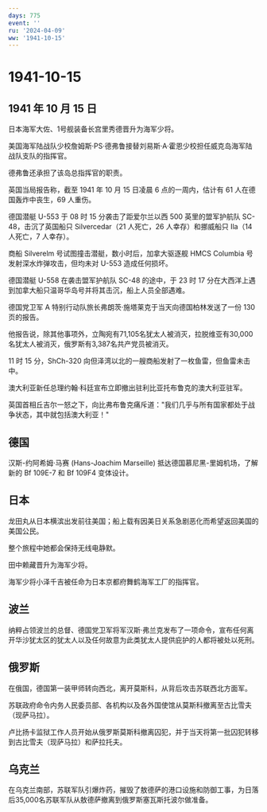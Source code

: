```yaml
---
days: 775
event: ''
ru: '2024-04-09'
ww: '1941-10-15'
---
```


# 1941-10-15

## 1941 年 10 月 15 日

日本海军大佐、1号舰装备长宫里秀德晋升为海军少将。

美国海军陆战队少校詹姆斯·PS·德弗鲁接替刘易斯·A·霍恩少校担任威克岛海军陆战队支队的指挥官。

德弗鲁还承担了该岛总指挥官的职责。

英国当局报告称，截至 1941 年 10 月 15 日凌晨 6 点的一周内，估计有 61
人在德国轰炸中丧生，69 人重伤。

德国潜艇 U-553 于 08 时 15 分袭击了距爱尔兰以西 500 英里的盟军护航队
SC-48，击沉了英国船只 Silvercedar（21 人死亡，26 人幸存）和挪威船只
Ila（14 人死亡，7 人幸存）。

商船 Silverelm 号试图撞击潜艇，数小时后，加拿大驱逐舰 HMCS Columbia
号发射深水炸弹攻击，但均未对 U-553 造成任何损坏。

德国潜艇 U-558 在袭击盟军护航队 SC-48 的途中，于 23 时 17
分在大西洋上遇到加拿大船只温哥华岛号并将其击沉，船上人员全部遇难。

德国党卫军 A 特别行动队旅长弗朗茨·施塔莱克于当天向德国柏林发送了一份 130
页的报告。

他报告说，除其他事项外，立陶宛有71,105名犹太人被消灭，拉脱维亚有30,000名犹太人被消灭，俄罗斯有3,387名共产党员被消灭。

11 时 15 分，ShCh-320
向但泽湾以北的一艘商船发射了一枚鱼雷，但鱼雷未击中。

澳大利亚新任总理约翰·科廷宣布立即撤出驻利比亚托布鲁克的澳大利亚驻军。

英国首相丘吉尔一怒之下，向比弗布鲁克痛斥道："我们几乎与所有国家都处于战争状态，其中就包括澳大利亚！"

## 德国

汉斯-约阿希姆·马赛 (Hans-Joachim Marseille)
抵达德国慕尼黑-里姆机场，了解新的 Bf 109E-7 和 Bf 109F4 变体设计。

## 日本

龙田丸从日本横滨出发前往美国；船上载有因美日关系急剧恶化而希望返回美国的美国公民。

整个旅程中她都会保持无线电静默。

田中赖藏晋升为海军少将。

海军少将小泽千吉被任命为日本京都府舞鹤海军工厂的指挥官。

## 波兰

纳粹占领波兰的总督、德国党卫军将军汉斯·弗兰克发布了一项命令，宣布任何离开华沙犹太区的犹太人以及任何故意为此类犹太人提供庇护的人都将被处以死刑。

## 俄罗斯

在俄国，德国第一装甲师转向西北，离开莫斯科，从背后攻击苏联西北方面军。

苏联政府命令内务人民委员部、各机构以及各外国使馆从莫斯科撤离至古比雪夫（现萨马拉）。

卢比扬卡监狱工作人员开始从俄罗斯莫斯科撤离囚犯，并于当天将第一批囚犯转移到古比雪夫（现萨马拉）和萨拉托夫。

## 乌克兰

在乌克兰南部，苏联军队引爆炸药，摧毁了敖德萨的港口设施和防御工事，为日落后35,000名苏联军队从敖德萨撤离到俄罗斯塞瓦斯托波尔做准备。